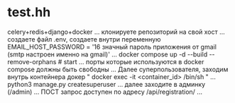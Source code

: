 # test.hh
celery+redis+django+docker ...
клонируете репозиторий на свой хост ...
создаете файл .env, создаете внутри переменную EMAIL_HOST_PASSWORD = '16 значный пароль приложения от gmail (smtp настроен именно на gmail)' ...
docker compose up -d --build --remove-orphans # start ...
порты которые используются в docker compose должны быть свободны ...
Далее суперпользователя, заходим внутрь контейнера докер " docker exec -it <container_id> /bin/sh " ...
python3 manage.py createsuperuser ...
далее заходите в админку (/admin) ... 
ПОСТ запрос доступен по адресу /api/registration/ ...

